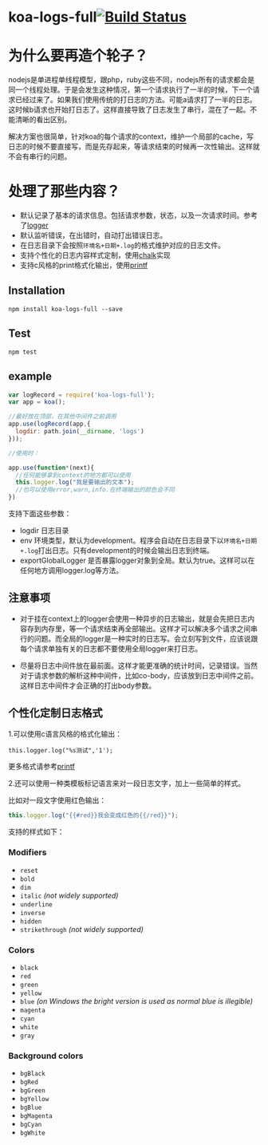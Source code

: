 koa-logs-full[![Build Status](https://travis-ci.org/purplebamboo/koa-logs-full.svg?branch=master)](https://travis-ci.org/purplebamboo/koa-logs-full)
=================

为什么要再造个轮子？
====

nodejs是单进程单线程模型，跟php，ruby这些不同，nodejs所有的请求都会是同一个线程处理。于是会发生这种情况，第一个请求执行了一半的时候，下一个请求已经过来了。如果我们使用传统的打日志的方法。可能a请求打了一半的日志。这时候b请求也开始打日志了。这样直接导致了日志发生了串行，混在了一起。不能清晰的看出区别。

解决方案也很简单，针对koa的每个请求的context，维护一个局部的cache，写日志的时候不要直接写，而是先存起来，等请求结束的时候再一次性输出。这样就不会有串行的问题。

处理了那些内容？
====

* 默认记录了基本的请求信息。包括请求参数，状态，以及一次请求时间。参考了[logger](https://github.com/koajs/logger)
* 默认监听错误，在出错时，自动打出错误日志。
* 在日志目录下会按照`环境名+日期+.log`的格式维护对应的日志文件。
* 支持个性化的日志内容样式定制，使用[chalk](https://github.com/sindresorhus/chalk)实现
* 支持c风格的print格式化输出，使用[printf](https://github.com/wdavidw/node-printf)

## Installation

```
npm install koa-logs-full --save
```

## Test

```
npm test
```


## example

```js
var logRecord = require('koa-logs-full');
var app = koa();

//最好放在顶部，在其他中间件之前调用
app.use(logRecord(app,{
  logdir: path.join(__dirname, 'logs')
}));

//使用时：

app.use(function*(next){
  //任何能够拿到context的地方都可以使用
  this.logger.log("我是要输出的文本");
  //也可以使用error,warn,info.在终端输出的颜色会不同
})


```

支持下面这些参数：

* logdir 日志目录
* env 环境类型，默认为development。程序会自动在日志目录下以`环境名+日期+.log`打出日志。只有development的时候会输出日志到终端。
* exportGlobalLogger 是否暴露logger对象到全局。默认为true。这样可以在任何地方调用logger.log等方法。

## 注意事项

* 对于挂在context上的logger会使用一种异步的日志输出，就是会先把日志内容存到内存里，等一个请求结束再全部输出。这样才可以解决多个请求之间串行的问题。而全局的logger是一种实时的日志写。会立刻写到文件，应该说跟每个请求单独有关的日志都不要使用全局logger来打日志。

* 尽量将日志中间件放在最前面。这样才能更准确的统计时间，记录错误。当然对于请求参数的解析这种中间件，比如co-body，应该放到日志中间件之前。这样日志中间件才会正确的打出body参数。

## 个性化定制日志格式

1.可以使用c语言风格的格式化输出：
```
this.logger.log("%s测试",'1');

```

更多格式请参考[printf](https://github.com/wdavidw/node-printf)

2.还可以使用一种类模板标记语言来对一段日志文字，加上一些简单的样式。

比如对一段文字使用红色输出：

```js
this.logger.log("{{#red}}我会变成红色的{{/red}}");
```
支持的样式如下：

### Modifiers

- `reset`
- `bold`
- `dim`
- `italic` *(not widely supported)*
- `underline`
- `inverse`
- `hidden`
- `strikethrough` *(not widely supported)*

### Colors

- `black`
- `red`
- `green`
- `yellow`
- `blue` *(on Windows the bright version is used as normal blue is illegible)*
- `magenta`
- `cyan`
- `white`
- `gray`

### Background colors

- `bgBlack`
- `bgRed`
- `bgGreen`
- `bgYellow`
- `bgBlue`
- `bgMagenta`
- `bgCyan`
- `bgWhite`